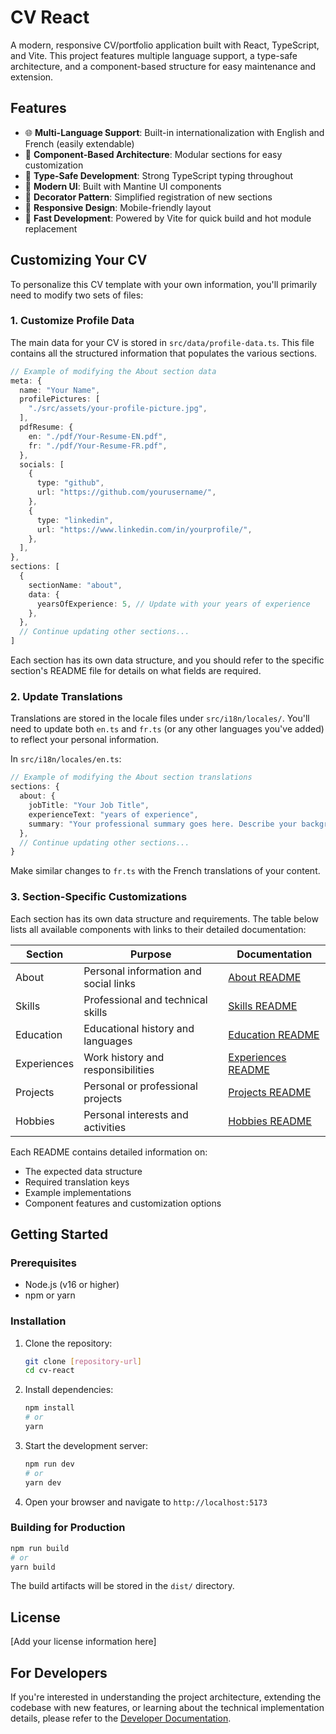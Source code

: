 # CV React

A modern, responsive CV/portfolio application built with React, TypeScript, and Vite. This project features multiple language support, a type-safe architecture, and a component-based structure for easy maintenance and extension.

## Features

- 🌐 **Multi-Language Support**: Built-in internationalization with English and French (easily extendable)
- 🧩 **Component-Based Architecture**: Modular sections for easy customization
- 📝 **Type-Safe Development**: Strong TypeScript typing throughout
- 🎨 **Modern UI**: Built with Mantine UI components
- 🧰 **Decorator Pattern**: Simplified registration of new sections
- 📱 **Responsive Design**: Mobile-friendly layout
- 🚀 **Fast Development**: Powered by Vite for quick build and hot module replacement

## Customizing Your CV

To personalize this CV template with your own information, you'll primarily need to modify two sets of files:

### 1. Customize Profile Data

The main data for your CV is stored in `src/data/profile-data.ts`. This file contains all the structured information that populates the various sections.

```typescript
// Example of modifying the About section data
meta: {
  name: "Your Name",
  profilePictures: [
    "./src/assets/your-profile-picture.jpg",
  ],
  pdfResume: {
    en: "./pdf/Your-Resume-EN.pdf",
    fr: "./pdf/Your-Resume-FR.pdf",
  },
  socials: [
    {
      type: "github",
      url: "https://github.com/yourusername/",
    },
    {
      type: "linkedin",
      url: "https://www.linkedin.com/in/yourprofile/",
    },
  ],
},
sections: [
  {
    sectionName: "about",
    data: {
      yearsOfExperience: 5, // Update with your years of experience
    },
  },
  // Continue updating other sections...
]
```

Each section has its own data structure, and you should refer to the specific section's README file for details on what fields are required.

### 2. Update Translations

Translations are stored in the locale files under `src/i18n/locales/`. You'll need to update both `en.ts` and `fr.ts` (or any other languages you've added) to reflect your personal information.

In `src/i18n/locales/en.ts`:

```typescript
// Example of modifying the About section translations
sections: {
  about: {
    jobTitle: "Your Job Title",
    experienceText: "years of experience",
    summary: "Your professional summary goes here. Describe your background, expertise, and career goals...",
  },
  // Continue updating other sections...
}
```

Make similar changes to `fr.ts` with the French translations of your content.

### 3. Section-Specific Customizations

Each section has its own data structure and requirements. The table below lists all available components with links to their detailed documentation:

| Section      | Purpose                                  | Documentation                                  |
|--------------|------------------------------------------|-----------------------------------------------|
| About        | Personal information and social links    | [About README](src/components/sections/About/README.md) |
| Skills       | Professional and technical skills        | [Skills README](src/components/sections/Skills/README.md) |
| Education    | Educational history and languages        | [Education README](src/components/sections/Education/README.md) |
| Experiences  | Work history and responsibilities        | [Experiences README](src/components/sections/Experiences/README.md) |
| Projects     | Personal or professional projects        | [Projects README](src/components/sections/Projects/README.md) |
| Hobbies      | Personal interests and activities        | [Hobbies README](src/components/sections/Hobbies/README.md) |

Each README contains detailed information on:
- The expected data structure
- Required translation keys
- Example implementations
- Component features and customization options

## Getting Started

### Prerequisites

- Node.js (v16 or higher)
- npm or yarn

### Installation

1. Clone the repository:
   ```bash
   git clone [repository-url]
   cd cv-react
   ```

2. Install dependencies:
   ```bash
   npm install
   # or
   yarn
   ```

3. Start the development server:
   ```bash
   npm run dev
   # or
   yarn dev
   ```

4. Open your browser and navigate to `http://localhost:5173`

### Building for Production

```bash
npm run build
# or
yarn build
```

The build artifacts will be stored in the `dist/` directory.

## License

[Add your license information here]

## For Developers

If you're interested in understanding the project architecture, extending the codebase with new features, or learning about the technical implementation details, please refer to the [Developer Documentation](DEVELOPER.md).
